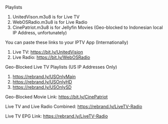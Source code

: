 Playlists
1. UnitedVison.m3u8 is for Live TV
2. WebOSRadio.m3u8 is for Live Radio
3. CinePatriot.m3u8 is for Jellyfin Movies (Geo-blocked to Indonesian local IP Address, unfortunately)

You can paste these links to your IPTV App (Internationally)
1. Live TV: https://bit.ly/UnitedVision
2. Live Radio: https://bit.ly/WebOSRadio

Geo-Blocked Live TV Playlists (US IP Addresses Only)
1. https://rebrand.ly/USOnlyMain
2. https://rebrand.ly/USOnlyHD
3. https://rebrand.ly/USOnlySD
   
Geo-Blocked Movie Link: https://bit.ly/CinePatriot

Live TV and Live Radio Combined: https://rebrand.ly/LiveTV-Radio

Live TV EPG Link: https://rebrand.ly/LiveTV-Radio
